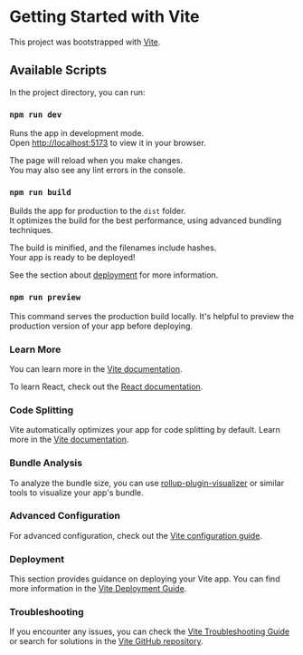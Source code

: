 # Getting Started with Vite

This project was bootstrapped with [Vite](https://vitejs.dev/).

## Available Scripts

In the project directory, you can run:

### `npm run dev`

Runs the app in development mode.\
Open [http://localhost:5173](http://localhost:5173) to view it in your browser.

The page will reload when you make changes.\
You may also see any lint errors in the console.

### `npm run build`

Builds the app for production to the `dist` folder.\
It optimizes the build for the best performance, using advanced bundling techniques.

The build is minified, and the filenames include hashes.\
Your app is ready to be deployed!

See the section about [deployment](https://vitejs.dev/guide/static-deploy.html) for more information.

### `npm run preview`

This command serves the production build locally. It's helpful to preview the production version of your app before deploying.

### Learn More

You can learn more in the [Vite documentation](https://vitejs.dev/guide/).

To learn React, check out the [React documentation](https://reactjs.org/).

### Code Splitting

Vite automatically optimizes your app for code splitting by default. Learn more in the [Vite documentation](https://vitejs.dev/guide/).

### Bundle Analysis

To analyze the bundle size, you can use [rollup-plugin-visualizer](https://github.com/btd/rollup-plugin-visualizer) or similar tools to visualize your app's bundle.

### Advanced Configuration

For advanced configuration, check out the [Vite configuration guide](https://vitejs.dev/config/).

### Deployment

This section provides guidance on deploying your Vite app. You can find more information in the [Vite Deployment Guide](https://vitejs.dev/guide/static-deploy.html).

### Troubleshooting

If you encounter any issues, you can check the [Vite Troubleshooting Guide](https://vitejs.dev/guide/troubleshooting.html) or search for solutions in the [Vite GitHub repository](https://github.com/vitejs/vite/issues).
